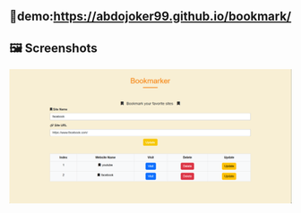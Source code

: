 ## 🌟demo:https://abdojoker99.github.io/bookmark/

## 🖼️ Screenshots
![](https://github.com/AbdoJoker99/bookmark/blob/main/Screenshot%202024-11-29%20215801.png?raw=true)
